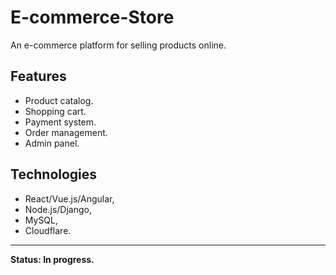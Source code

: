 # E-commerce-Store
An e-commerce platform for selling products online.
## Features
* Product catalog.
* Shopping cart.
* Payment system.
* Order management.
* Admin panel.
## Technologies
* React/Vue.js/Angular,
* Node.js/Django,
* MySQL,
* Cloudflare.

---  
**Status: In progress.**

